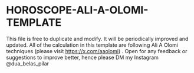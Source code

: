 # HOROSCOPE-ALI-A-OLOMI-TEMPLATE
This file is free to duplicate and modify. It will be periodically improved and updated.  All of the calculation in this template are following Ali A Olomi techniques (please visit https://x.com/aaolomi) .  Open for any feedback or suggestions to improve better, hence please DM my Instagram @dua_belas_pilar
